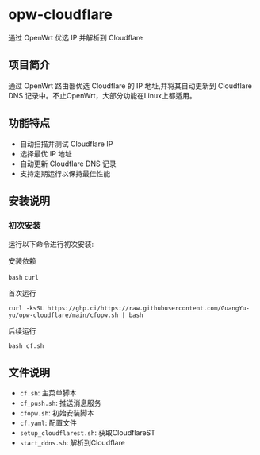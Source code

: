 # opw-cloudflare

通过 OpenWrt 优选 IP 并解析到 Cloudflare

## 项目简介

通过 OpenWrt 路由器优选 Cloudflare 的 IP 地址,并将其自动更新到 Cloudflare DNS 记录中。不止OpenWrt，大部分功能在Linux上都适用。

## 功能特点

- 自动扫描并测试 Cloudflare IP
- 选择最优 IP 地址
- 自动更新 Cloudflare DNS 记录
- 支持定期运行以保持最佳性能

## 安装说明

### 初次安装

运行以下命令进行初次安装:

安装依赖

`bash` `curl`

首次运行

```curl -ksSL https://ghp.ci/https://raw.githubusercontent.com/GuangYu-yu/opw-cloudflare/main/cfopw.sh | bash```

后续运行

`bash cf.sh`

## 文件说明

- `cf.sh`: 主菜单脚本
- `cf_push.sh`: 推送消息服务
- `cfopw.sh`: 初始安装脚本
- `cf.yaml`: 配置文件
- `setup_cloudflarest.sh`: 获取CloudflareST
- `start_ddns.sh`: 解析到Cloudflare

